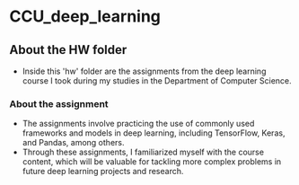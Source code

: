 # CCU_deep_learning
## About the HW folder
- Inside this 'hw' folder are the assignments from the deep learning course 
  I took during my studies in the Department of Computer Science.
### About the assignment
- The assignments involve practicing the use of commonly used frameworks and models in deep learning, 
  including TensorFlow, Keras, and Pandas, among others.
- Through these assignments, I familiarized myself with the course content, 
  which will be valuable for tackling more complex problems 
  in future deep learning projects and research.
